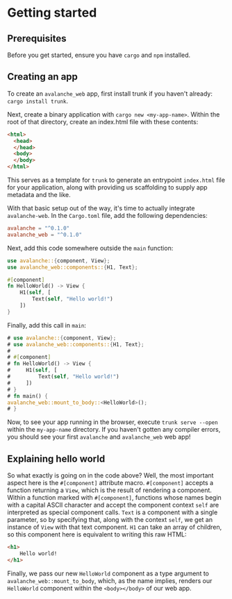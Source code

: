 # Getting started

## Prerequisites

Before you get started, ensure you have `cargo` and `npm` installed.

## Creating an app

To create an `avalanche_web` app, first install trunk if you haven't already:
`cargo install trunk`.

Next, create a binary application with `cargo new <my-app-name>`. Within the root of that 
directory, create an index.html file with these contents:
```html
<html>
  <head>
  </head>
  <body>
  </body>
</html>
```
This serves as a template for `trunk` to generate an entrypoint `index.html` file for 
your application, along with providing us scaffolding to supply app metadata and the like.

With that basic setup out of the way, it's time to actually integrate `avalanche-web`.
In the `Cargo.toml` file, add the following dependencies:

```toml
avalanche = "^0.1.0"
avalanche_web = "^0.1.0"
```

Next, add this code somewhere outside the `main` function:

```rust
use avalanche::{component, View};
use avalanche_web::components::{H1, Text};

#[component]
fn HelloWorld() -> View {
    H1(self, [
        Text(self, "Hello world!")
    ])
}
```

Finally, add this call in `main`:
```rust
# use avalanche::{component, View};
# use avalanche_web::components::{H1, Text};
# 
# #[component]
# fn HelloWorld() -> View {
#     H1(self, [
#         Text(self, "Hello world!")
#     ])
# }
# fn main() {
avalanche_web::mount_to_body::<HelloWorld>();
# }
```

Now, to see your app running in the browser, execute `trunk serve --open` within the 
`my-app-name` directory. If you haven't gotten any compiler errors,
you should see your first `avalanche` and `avalanche_web` web app!

## Explaining hello world

So what exactly is going on in the code above? Well, the most important aspect here is the `#[component]` attribute macro. 
`#[component]` accepts a function returning a `View`, which is the result of rendering a component. 
Within a function marked with `#[component]`, functions whose names begin with a capital ASCII character
and accept the component context `self` are interpreted as special component calls. 
`Text` is a component with a single parameter, so by specifying that, along with the context `self`, we get an instance 
of `View` with that text component. `H1` can take an array of children, so this component here is equivalent to writing
this raw HTML:
```html
<h1>
    Hello world!
</h1>
```

Finally, we pass our new `HelloWorld` component as a type argument to `avalanche_web::mount_to_body`, which, as the name implies, 
renders our `HelloWorld` component within the `<body></body>` of our web app.